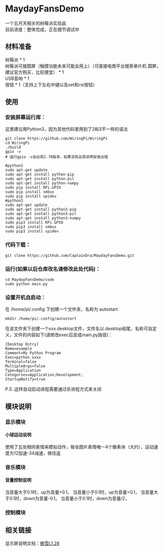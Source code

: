 # MaydayFansDemo
一个五月天相关的树莓派实验品    
目前进度：整体完成，正在细节调试中    
## 材料准备    
树莓派 * 1     
树莓派可接圆屏（触摸功能未来可能会用上）（可直接电商平台搜索单片机 圆屏，建议官方购买，比较便宜） * 1     
USB音响 * 1    
按钮 * 1（支持上下左右中键以及set和rst按钮）    

## 使用    
### 安装屏幕运行库：
这里建议用Python3，因为其他代码里用到了2和3不一样的语法    
```
git clone https://github.com/WiringPi/WiringPi
cd WiringPi
./build
gpio -v
# 运行gpio -v会出现2.70版本，如果没有出现说明安装出错

#python2
sudo apt-get update
sudo apt-get install python-pip
sudo apt-get install python-pil
sudo apt-get install python-numpy
sudo pip install RPi.GPIO
sudo pip install smbus
sudo pip install spidev
#python3
sudo apt-get update
sudo apt-get install python3-pip
sudo apt-get install python3-pil
sudo apt-get install python3-numpy
sudo pip3 install RPi.GPIO
sudo pip3 install smbus
sudo pip3 install spidev
```


### 代码下载：    
```
git clone https://github.com/CaptainDra/MaydayFansDemo.git    
```   

### 运行(如果以后仓库改名请修改此处代码)：    
```
cd MaydayFansDemo/code
sudo python main.py
```
### 设置开机自启动：    
在 /home/pi/.config 下创建一个文件夹，名称为 autostart    
```
mkdir /home/pi/.config/autostart
```
在该文件夹下创建一个xxx.desktop文件，文件名以.desktop结尾，名称可自定义，文件的内容如下(请修改exec后变成main.py路径)：    
```
[Desktop Entry]
Name=example
Comment=My Python Program
Exec=python xxxx
Terminal=false
MultipleArgs=false
Type=Application
Categories=Application;Development;
StartupNotify=true
```
P.S.:这样自动启动进程需要通过杀进程方式来关闭

## 模块说明
### 显示模块
#### 小球运动说明
使用了五张相同表情来模拟动作，每张图片表情唯一4个像素块（大约），运动速度为12加速-34减速，做往返

### 音乐模块
#### 音量控制说明
当音量大于0.1时，up为音量+0.1，
当音量小于0.1时，up为音量=0.1，
当音量大于0.1时，down为音量-0.1，
当音量小于0.1时，down为音量/2，

### 控制模块

## 相关链接    
显示屏说明文档：[微雪L1.28](https://www.waveshare.net/wiki/1.28inch_Touch_LCD#.E8.BF.90.E8.A1.8C.E6.B5.8B.E8.AF.95.E7.A8.8B.E5.BA.8F)       


